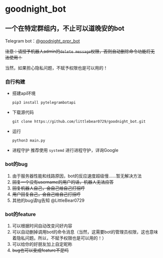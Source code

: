 # goodnight_bot
## 一个在特定群组内，不止可以道晚安的bot

Telegram bot：[@goodnight_prpr_bot](https://t.me/goodnight_prpr_bot)

~~注意：请授予机器人admin的`delete message`权限，否则自动删除命令功能将无法使用！~~

当然，如果担心隐私问题，不赋予权限也是可以用的！

### 自行构建
- 搭建api环境

  `pip3 install pytelegrambotapi`

- 下载源代码

  `git clone https://github.com/littlebear0729/goodnight_bot.git`

- 运行

  `python3 main.py`

- 进程守护
  推荐使用 `systemd` 进行进程守护，详询Google

### bot的bug
1. 由于服务器性能和线路原因，bot的反应速度超级慢……暂无解决方法
2. ~~回复一个没有username的用户的话，机器人无法应答~~
3. ~~回复机器人自己，会自己给自己打招呼~~
4. ~~用户回复自己，会自己给自己打招呼~~
5. 其他的bug请tg告知 @LittleBear0729

### bot的feature
1. 可以根据时间自动改变问好内容
2. 可以自动删掉调用bot的命令消息（当然，这需要bot的管理员权限，这也意味着隐私问题。所以，不赋予权限也是可以用的！）
3. 可以给你的好朋友加上自定昵称
3. ~~bug也可以变成feature不是吗~~
